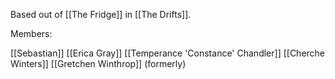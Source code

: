 Based out of [[The Fridge]] in [[The Drifts]].

Members:

[[Sebastian]]
[[Erica Gray]]
[[Temperance 'Constance' Chandler]]
[[Cherche Winters]]
[[Gretchen Winthrop]] (formerly)
